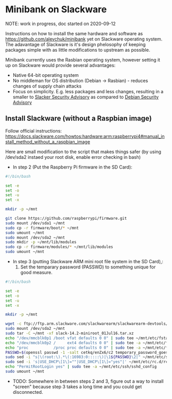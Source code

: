 # Minibank on Slackware

NOTE: work in progress, doc started on 2020-09-12

Instructions on how to install the same hardware and software as https://github.com/alevchuk/minibank yet on Slackware operating system. The adavantage of Slackware is it's design phelosophy of keeping packages simple with as little modifications to upstream as possible.


Minibank currently uses the Rasbian operating system, however setting it up on Slackware would provide several advantages:
- Native 64-bit operating system
- No middleman for OS distribution (Debian -> Rasbian) - reduces changes of supply chain attacks
- Focus on simplicity. E.g. less packages and less changes, resulting in a smaller to [Slacker Security Advisory](http://www.slackware.com/security/list.php?l=slackware-security&y=2020) as compared to [Debian Security Advisory](https://www.debian.org/security/2020/)


## Install Slackware (without a Raspbian image)

Follow official instructions: https://docs.slackware.com/howtos:hardware:arm:raspberrypi4#manual_install_method_without_a_raspbian_image

Here are small modification to the script that makes things safer (by using /dev/sda2 instaed your root disk, enable error checking in bash)
 
* In step 2 (Put the Raspberry Pi firmware in the SD Card):
```bash
#!/bin/bash

set -e
set -o
set -u
set -x

mkdir -p ~/mnt

git clone https://github.com/raspberrypi/firmware.git
sudo mount /dev/sda1 ~/mnt
sudo cp -r firmware/boot/* ~/mnt
sudo umount ~/mnt
sudo mount /dev/sda2 ~/mnt
sudo mkdir -p ~/mnt/lib/modules
sudo cp -r firmware/modules/* ~/mnt/lib/modules
sudo umount ~/mnt
```


* In step 3 (putting Slackware ARM mini root file system in the SD Card),:
  1. Set the temparary password (PASSWD) to something unique for good measure.
```bash
#!/bin/bash

set -e
set -o
set -u
set -x

mkdir -p ~/mnt

wget -c ftp://ftp.arm.slackware.com/slackwarearm/slackwarearm-devtools/minirootfs/roots/slack-14.2-miniroot_01Jul16.tar.xz
sudo mount /dev/sda2 ~/mnt
sudo tar -C ~/mnt -xf slack-14.2-miniroot_01Jul16.tar.xz
echo "/dev/mmcblk0p1 /boot vfat defaults 0 0" | sudo tee ~/mnt/etc/fstab
echo "/dev/mmcblk0p2 /     ext4 defaults 0 0" | sudo tee -a ~/mnt/etc/fstab
echo "proc           /proc proc defaults 0 0" | sudo tee -a ~/mnt/etc/fstab
PASSWD=$(openssl passwd -1 -salt cetkq/enZx6/c2 temporary_password_goes_here)
sudo sed -i "s|\(root:\).*\(:16983:0:::::\)|\1${PASSWD}\2|" ~/mnt/etc/shadow
sudo sed -i 's|USE_DHCP\[1\]=""|USE_DHCP\[1\]="yes"|' ~/mnt/etc/rc.d/rc.inet1.conf
echo "PermitRootLogin yes" | sudo tee -a ~/mnt/etc/ssh/sshd_config
sudo umount ~/mnt
```

* TODO: Somewhere in between steps 2 and 3, figure out a way to install "screen" because step 3 takes a long time and you could get disconnected.
